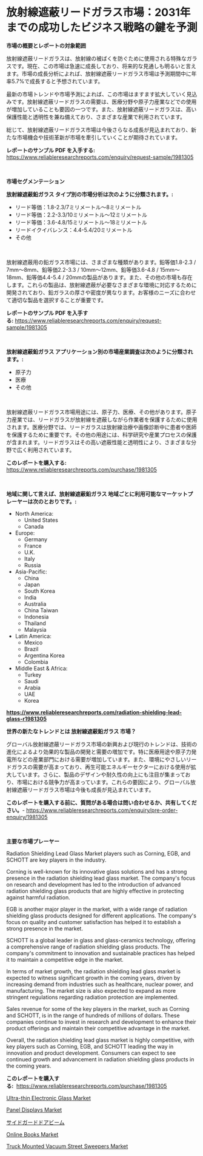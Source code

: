 <p><h1>放射線遮蔽リードガラス市場：2031年までの成功したビジネス戦略の鍵を予測</h1></p><p><strong>市場の概要とレポートの対象範囲</strong></p>
<p><p>放射線遮蔽リードガラスは、放射線の被ばくを防ぐために使用される特殊なガラスです。現在、この市場は急速に成長しており、将来的な見通しも明るいと言えます。市場の成長分析によれば、放射線遮蔽リードガラス市場は予測期間中に年率5.7%で成長すると予想されています。</p><p>最新の市場トレンドや市場予測によれば、この市場はますます拡大していく見込みです。放射線遮蔽リードガラスの需要は、医療分野や原子力産業などでの使用が増加していることも要因の一つです。また、放射線遮蔽リードガラスは、高い保護性能と透明性を兼ね備えており、さまざまな産業で利用されています。</p><p>総じて、放射線遮蔽リードガラス市場は今後さらなる成長が見込まれており、新たな市場機会や技術革新が市場を牽引していくことが期待されています。</p></p>
<p><strong>レポートのサンプル PDF を入手する:</strong> <a href="https://www.reliableresearchreports.com/enquiry/request-sample/1981305">https://www.reliableresearchreports.com/enquiry/request-sample/1981305</a></p>
<p>&nbsp;</p>
<p><strong>市場セグメンテーション</strong></p>
<p><strong>放射線遮蔽鉛ガラス タイプ別の市場分析は次のように分類されます。:</strong></p>
<p><ul><li>リード等価：1.8-2.3/7ミリメートル〜8ミリメートル</li><li>リード等価：2.2-3.3/10ミリメートル〜12ミリメートル</li><li>リード等価：3.6-4.8/15ミリメートル〜18ミリメートル</li><li>リードイクイバレンス：4.4-5.4/20ミリメートル</li><li>その他</li></ul></p>
<p>&nbsp;</p>
<p><p>放射線遮蔽用の鉛ガラス市場には、さまざまな種類があります。鉛等価1.8-2.3 / 7mm〜8mm、鉛等価2.2-3.3 / 10mm〜12mm、鉛等価3.6-4.8 / 15mm〜18mm、鉛等価4.4-5.4 / 20mmの製品があります。また、その他の市場も存在します。これらの製品は、放射線遮蔽が必要なさまざまな環境に対応するために開発されており、鉛ガラスの厚さや密度が異なります。お客様のニーズに合わせて適切な製品を選択することが重要です。</p></p>
<p><strong>レポートのサンプル PDF を入手する:</strong>&nbsp;<a href="https://www.reliableresearchreports.com/enquiry/request-sample/1981305">https://www.reliableresearchreports.com/enquiry/request-sample/1981305</a></p>
<p>&nbsp;</p>
<p><strong> 放射線遮蔽鉛ガラス アプリケーション別の市場産業調査は次のように分類されます。:</strong></p>
<p><ul><li>原子力</li><li>医療</li><li>その他</li></ul></p>
<p>&nbsp;</p>
<p><p>放射線遮蔽リードガラス市場用途には、原子力、医療、その他があります。原子力産業では、リードガラスが放射線を遮蔽しながら作業者を保護するために使用されます。医療分野では、リードガラスは放射線治療や画像診断中に患者や医師を保護するために重要です。その他の用途には、科学研究や産業プロセスの保護が含まれます。リードガラスはその高い遮蔽性能と透明性により、さまざまな分野で広く利用されています。</p></p>
<p><strong>このレポートを購入する:</strong>&nbsp; <a href="https://www.reliableresearchreports.com/purchase/1981305">https://www.reliableresearchreports.com/purchase/1981305</a></p>
<p>&nbsp;</p>
<p><strong>地域に関して言えば、放射線遮蔽鉛ガラス 地域ごとに利用可能なマーケットプレーヤーは次のとおりです。:</strong></p>
<p><ul>
    <li>
        North America:
        <ul>
            <li>United States</li>
            <li>Canada</li>
        </ul>
    </li>
    <li>
        Europe:
        <ul>
            <li>Germany</li>
            <li>France</li>
            <li>U.K.</li>
            <li>Italy</li>
            <li>Russia</li>
        </ul>
    </li>
    <li>
        Asia-Pacific:
        <ul>
            <li>China</li>
            <li>Japan</li>
            <li>South Korea</li>
            <li>India</li>
            <li>Australia</li>
            <li>China Taiwan</li>
            <li>Indonesia</li>
            <li>Thailand</li>
            <li>Malaysia</li>
        </ul>
    </li>
    <li>
        Latin America:
        <ul>
            <li>Mexico</li>
            <li>Brazil</li>
            <li>Argentina Korea</li>
            <li>Colombia</li>
        </ul>
    </li>
    <li>
        Middle East & Africa:
        <ul>
            <li>Turkey</li>
            <li>Saudi</li>
            <li>Arabia</li>
            <li>UAE</li>
            <li>Korea</li>
        </ul>
    </li>
    </ul></p>
<p><strong><a href="https://www.reliableresearchreports.com/radiation-shielding-lead-glass-r1981305">https://www.reliableresearchreports.com/radiation-shielding-lead-glass-r1981305</a></strong>&nbsp;</p>
<p><strong>世界の新たなトレンドとは 放射線遮蔽鉛ガラス 市場？</strong></p>
<p><p>グローバル放射線遮蔽リードガラス市場の新興および現行のトレンドは、技術の進化によるより効果的な製品の開発と需要の増加です。特に医療用途や原子力発電所などの産業部門における需要が増加しています。また、環境にやさしいリードガラスの需要が高まっており、再生可能エネルギーセクターにおける使用が拡大しています。さらに、製品のデザインや耐久性の向上にも注目が集まっており、市場における競争力が高まっています。これらの要因により、グローバル放射線遮蔽リードガラス市場は今後も成長が見込まれています。</p></p>
<p><strong>このレポートを購入する前に、質問がある場合は問い合わせるか、共有してください。</strong>- <a href="https://www.reliableresearchreports.com/enquiry/pre-order-enquiry/1981305">https://www.reliableresearchreports.com/enquiry/pre-order-enquiry/1981305</a></p>
<p>&nbsp;</p>
<p><strong>主要な市場プレーヤー</strong></p>
<p><p>Radiation Shielding Lead Glass Market players such as Corning, EGB, and SCHOTT are key players in the industry.</p><p>Corning is well-known for its innovative glass solutions and has a strong presence in the radiation shielding lead glass market. The company's focus on research and development has led to the introduction of advanced radiation shielding glass products that are highly effective in protecting against harmful radiation.</p><p>EGB is another major player in the market, with a wide range of radiation shielding glass products designed for different applications. The company's focus on quality and customer satisfaction has helped it to establish a strong presence in the market.</p><p>SCHOTT is a global leader in glass and glass-ceramics technology, offering a comprehensive range of radiation shielding glass products. The company's commitment to innovation and sustainable practices has helped it to maintain a competitive edge in the market.</p><p>In terms of market growth, the radiation shielding lead glass market is expected to witness significant growth in the coming years, driven by increasing demand from industries such as healthcare, nuclear power, and manufacturing. The market size is also expected to expand as more stringent regulations regarding radiation protection are implemented.</p><p>Sales revenue for some of the key players in the market, such as Corning and SCHOTT, is in the range of hundreds of millions of dollars. These companies continue to invest in research and development to enhance their product offerings and maintain their competitive advantage in the market.</p><p>Overall, the radiation shielding lead glass market is highly competitive, with key players such as Corning, EGB, and SCHOTT leading the way in innovation and product development. Consumers can expect to see continued growth and advancement in radiation shielding glass products in the coming years.</p></p>
<p><strong>このレポートを購入する:</strong>&nbsp;&nbsp;<a href="https://www.reliableresearchreports.com/purchase/1981305">https://www.reliableresearchreports.com/purchase/1981305</a></p>
<p><p><a href="https://issuu.com/reportprime-2/docs/ultra-thin-electronic-glass-market-size-2030.pptx">Ultra-thin Electronic Glass Market</a></p><p><a href="https://www.linkedin.com/pulse/panel-displays-market-insight-trends-growth-forecasted-orhze">Panel Displays Market</a></p><p><a href="https://medium.com/@rodhoppe07/2024%E5%B9%B4%E3%81%8B%E3%82%892031%E5%B9%B4%E3%81%BE%E3%81%A7%E3%81%AE%E6%9C%9F%E9%96%93%E3%81%AE%E3%82%B5%E3%82%A4%E3%83%89%E3%82%AC%E3%83%BC%E3%83%89%E3%83%89%E3%82%A2%E3%83%93%E3%83%BC%E3%83%A0%E5%B8%82%E5%A0%B4%E5%88%86%E6%9E%90%E3%81%A8%E3%82%B5%E3%82%A4%E3%82%BA%E4%BA%88%E6%B8%AC-9957d1261b3b">サイドガードドアビーム</a></p><p><a href="https://www.linkedin.com/pulse/online-books-market-size-trends-complete-industry-overview-lxvqe">Online Books Market</a></p><p><a href="https://view.publitas.com/reportprime-1/decoding-truck-mounted-vacuum-street-sweepers-market-metrics-market-share-trends-and-growth-patterns/">Truck Mounted Vacuum Street Sweepers Market</a></p></p>